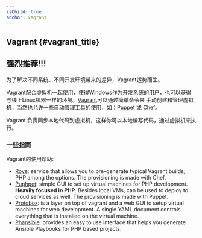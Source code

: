 ```yaml
---
isChild: true
anchor: vagrant
---
```


## Vagrant {#vagrant_title}

## 强烈推荐!!!

为了解决不同系统、不同开发环境带来的差异，Vagrant运势而生。

Vagrant配合虚拟机一起使用，使得Windows作为开发系统的用户，也可以获得与线上Linux机器一样的环境。[Vagrant][vagrant]可以通过简单命令来
手动创建和管理虚拟机，当然也允许一些自动管理工具的使用，如：[Puppet][puppet] 或 [Chef][chef]。

Vagrant 负责同步本地代码到虚拟机，这样你可以本地编写代码，通过虚拟机来执行。

### 一些指南

Vagrant的使用帮助:

- [Rove][rove]: service that allows you to pre-generate typical Vagrant builds, PHP among the options. The
  provisioning is made with Chef.
- [Puphpet][puphpet]: simple GUI to set up virtual machines for PHP development. **Heavily focused in PHP**. Besides
  local VMs, can be used to deploy to cloud services as well. The provisioning is made with Puppet.
- [Protobox][protobox]: is a layer on top of vagrant and a web GUI to setup virtual machines for web development. A single YAML document controls everything that is installed on the virtual machine.
- [Phansible][phansible]: provides an easy to use interface that helps you generate Ansible Playbooks for PHP based projects.

[vagrant]: http://vagrantup.com/
[puppet]: http://www.puppetlabs.com/
[chef]: http://www.opscode.com/
[rove]: http://rove.io/
[puphpet]: https://puphpet.com/
[protobox]: http://getprotobox.com/
[phansible]: http://phansible.com/
